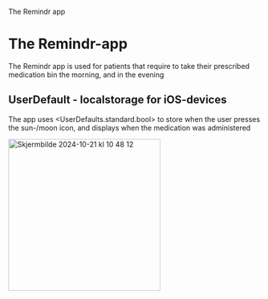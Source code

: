 The Remindr app

# The Remindr-app
The Remindr app is used for patients that require to take their prescribed medication bin the morning, and in the evening

## UserDefault - localstorage for iOS-devices
The app uses <UserDefaults.standard.bool> to store when the user presses the sun-/moon icon, and displays when the medication
was administered

<img width="303" alt="Skjermbilde 2024-10-21 kl  10 48 12" src="https://github.com/user-attachments/assets/38fcc6df-ab2f-4def-a813-50aa10a1725d">

